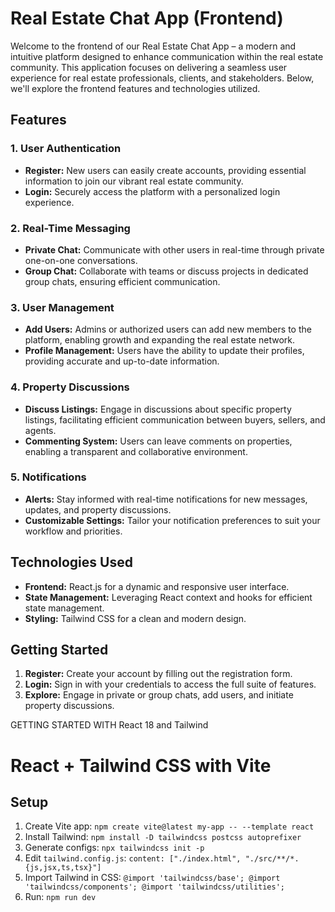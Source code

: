 # Real Estate Chat App (Frontend)

Welcome to the frontend of our Real Estate Chat App – a modern and intuitive platform designed to enhance communication within the real estate community. This application focuses on delivering a seamless user experience for real estate professionals, clients, and stakeholders. Below, we'll explore the frontend features and technologies utilized.

## Features

### 1. **User Authentication**
   - **Register:** New users can easily create accounts, providing essential information to join our vibrant real estate community.
   - **Login:** Securely access the platform with a personalized login experience.

### 2. **Real-Time Messaging**
   - **Private Chat:** Communicate with other users in real-time through private one-on-one conversations.
   - **Group Chat:** Collaborate with teams or discuss projects in dedicated group chats, ensuring efficient communication.

### 3. **User Management**
   - **Add Users:** Admins or authorized users can add new members to the platform, enabling growth and expanding the real estate network.
   - **Profile Management:** Users have the ability to update their profiles, providing accurate and up-to-date information.

### 4. **Property Discussions**
   - **Discuss Listings:** Engage in discussions about specific property listings, facilitating efficient communication between buyers, sellers, and agents.
   - **Commenting System:** Users can leave comments on properties, enabling a transparent and collaborative environment.

### 5. **Notifications**
   - **Alerts:** Stay informed with real-time notifications for new messages, updates, and property discussions.
   - **Customizable Settings:** Tailor your notification preferences to suit your workflow and priorities.

## Technologies Used

- **Frontend:** React.js for a dynamic and responsive user interface.
- **State Management:** Leveraging React context and hooks for efficient state management.
- **Styling:** Tailwind CSS for a clean and modern design.

## Getting Started

1. **Register:** Create your account by filling out the registration form.
2. **Login:** Sign in with your credentials to access the full suite of features.
3. **Explore:** Engage in private or group chats, add users, and initiate property discussions.


GETTING STARTED WITH React 18 and Tailwind

# React + Tailwind CSS with Vite

## Setup
1. Create Vite app: `npm create vite@latest my-app -- --template react`
2. Install Tailwind: `npm install -D tailwindcss postcss autoprefixer`
3. Generate configs: `npx tailwindcss init -p`
4. Edit `tailwind.config.js`: `content: ["./index.html", "./src/**/*.{js,jsx,ts,tsx}"]`
5. Import Tailwind in CSS: `@import 'tailwindcss/base'; @import 'tailwindcss/components'; @import 'tailwindcss/utilities';`
6. Run: `npm run dev`

